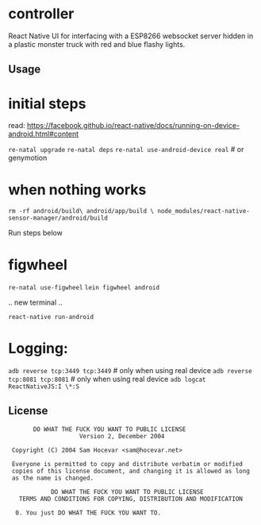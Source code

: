 # controller

React Native UI for interfacing with a ESP8266 websocket server hidden in a plastic monster truck with red and blue flashy lights.

## Usage

# initial steps

read: https://facebook.github.io/react-native/docs/running-on-device-android.html#content

`re-natal upgrade`
`re-natal deps`
`re-natal use-android-device real` # or genymotion

# when nothing works

`rm -rf android/build\
  android/app/build \
  node_modules/react-native-sensor-manager/android/build`

Run steps below

# figwheel

`re-natal use-figwheel`
`lein figwheel android`

.. new terminal ..

`react-native run-android`

# Logging:

`adb reverse tcp:3449 tcp:3449` # only when using real device
`adb reverse tcp:8081 tcp:8081` # only when using real device
`adb logcat ReactNativeJS:I \*:S`


## License
```
       DO WHAT THE FUCK YOU WANT TO PUBLIC LICENSE
                    Version 2, December 2004

 Copyright (C) 2004 Sam Hocevar <sam@hocevar.net>

 Everyone is permitted to copy and distribute verbatim or modified
 copies of this license document, and changing it is allowed as long
 as the name is changed.

            DO WHAT THE FUCK YOU WANT TO PUBLIC LICENSE
   TERMS AND CONDITIONS FOR COPYING, DISTRIBUTION AND MODIFICATION

  0. You just DO WHAT THE FUCK YOU WANT TO.
```
